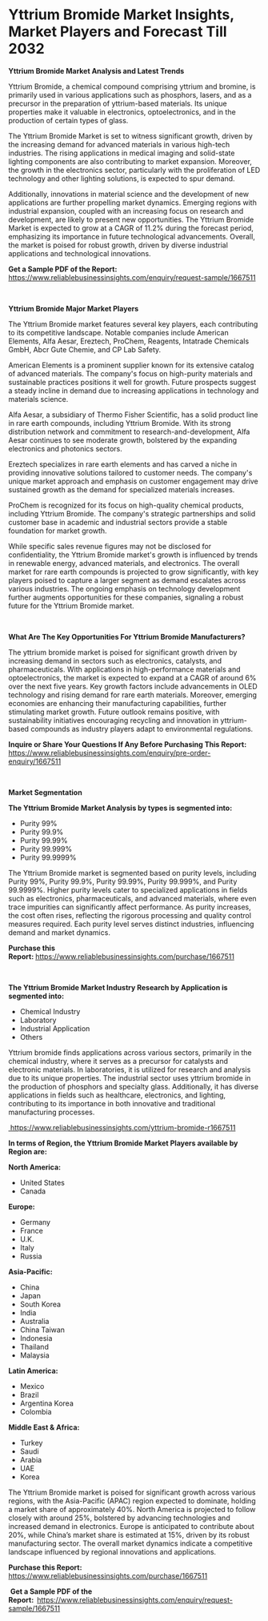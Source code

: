 <p><h1>Yttrium Bromide Market Insights, Market Players and Forecast Till 2032</h1></p><p><strong>Yttrium Bromide Market Analysis and Latest Trends</strong></p>
<p><p>Yttrium Bromide, a chemical compound comprising yttrium and bromine, is primarily used in various applications such as phosphors, lasers, and as a precursor in the preparation of yttrium-based materials. Its unique properties make it valuable in electronics, optoelectronics, and in the production of certain types of glass. </p><p>The Yttrium Bromide Market is set to witness significant growth, driven by the increasing demand for advanced materials in various high-tech industries. The rising applications in medical imaging and solid-state lighting components are also contributing to market expansion. Moreover, the growth in the electronics sector, particularly with the proliferation of LED technology and other lighting solutions, is expected to spur demand. </p><p>Additionally, innovations in material science and the development of new applications are further propelling market dynamics. Emerging regions with industrial expansion, coupled with an increasing focus on research and development, are likely to present new opportunities. The Yttrium Bromide Market is expected to grow at a CAGR of 11.2% during the forecast period, emphasizing its importance in future technological advancements. Overall, the market is poised for robust growth, driven by diverse industrial applications and technological innovations.</p></p>
<p><strong>Get a Sample PDF of the Report:&nbsp;</strong> <a href="https://www.reliablebusinessinsights.com/enquiry/request-sample/1667511?utm_campaign=100&utm_medium=2&utm_source=Github&utm_content=ia&utm_term=18042025&utm_id=yttrium-bromide">https://www.reliablebusinessinsights.com/enquiry/request-sample/1667511</a></p>
<p>&nbsp;</p>
<p><strong>Yttrium Bromide Major Market Players</strong></p>
<p><p>The Yttrium Bromide market features several key players, each contributing to its competitive landscape. Notable companies include American Elements, Alfa Aesar, Ereztech, ProChem, Reagents, Intatrade Chemicals GmbH, Abcr Gute Chemie, and CP Lab Safety.</p><p>American Elements is a prominent supplier known for its extensive catalog of advanced materials. The company's focus on high-purity materials and sustainable practices positions it well for growth. Future prospects suggest a steady incline in demand due to increasing applications in technology and materials science.</p><p>Alfa Aesar, a subsidiary of Thermo Fisher Scientific, has a solid product line in rare earth compounds, including Yttrium Bromide. With its strong distribution network and commitment to research-and-development, Alfa Aesar continues to see moderate growth, bolstered by the expanding electronics and photonics sectors.</p><p>Ereztech specializes in rare earth elements and has carved a niche in providing innovative solutions tailored to customer needs. The company's unique market approach and emphasis on customer engagement may drive sustained growth as the demand for specialized materials increases.</p><p>ProChem is recognized for its focus on high-quality chemical products, including Yttrium Bromide. The company's strategic partnerships and solid customer base in academic and industrial sectors provide a stable foundation for market growth.</p><p>While specific sales revenue figures may not be disclosed for confidentiality, the Yttrium Bromide market's growth is influenced by trends in renewable energy, advanced materials, and electronics. The overall market for rare earth compounds is projected to grow significantly, with key players poised to capture a larger segment as demand escalates across various industries. The ongoing emphasis on technology development further augments opportunities for these companies, signaling a robust future for the Yttrium Bromide market.</p></p>
<p>&nbsp;</p>
<p><strong>What Are The Key Opportunities For Yttrium Bromide Manufacturers?</strong></p>
<p><p>The yttrium bromide market is poised for significant growth driven by increasing demand in sectors such as electronics, catalysts, and pharmaceuticals. With applications in high-performance materials and optoelectronics, the market is expected to expand at a CAGR of around 6% over the next five years. Key growth factors include advancements in OLED technology and rising demand for rare earth materials. Moreover, emerging economies are enhancing their manufacturing capabilities, further stimulating market growth. Future outlook remains positive, with sustainability initiatives encouraging recycling and innovation in yttrium-based compounds as industry players adapt to environmental regulations.</p></p>
<p><strong>Inquire or Share Your Questions If Any Before Purchasing This Report:</strong> <a href="https://www.reliablebusinessinsights.com/enquiry/pre-order-enquiry/1667511?utm_campaign=100&utm_medium=2&utm_source=Github&utm_content=ia&utm_term=18042025&utm_id=yttrium-bromide">https://www.reliablebusinessinsights.com/enquiry/pre-order-enquiry/1667511</a></p>
<p>&nbsp;</p>
<p><strong>Market Segmentation</strong></p>
<p><strong>The Yttrium Bromide Market Analysis by types is segmented into:</strong></p>
<p><ul><li>Purity 99%</li><li>Purity 99.9%</li><li>Purity 99.99%</li><li>Purity 99.999%</li><li>Purity 99.9999%</li></ul></p>
<p><p>The Yttrium Bromide market is segmented based on purity levels, including Purity 99%, Purity 99.9%, Purity 99.99%, Purity 99.999%, and Purity 99.9999%. Higher purity levels cater to specialized applications in fields such as electronics, pharmaceuticals, and advanced materials, where even trace impurities can significantly affect performance. As purity increases, the cost often rises, reflecting the rigorous processing and quality control measures required. Each purity level serves distinct industries, influencing demand and market dynamics.</p></p>
<p><strong>Purchase this Report:&nbsp;</strong><a href="https://www.reliablebusinessinsights.com/purchase/1667511?utm_campaign=100&utm_medium=2&utm_source=Github&utm_content=ia&utm_term=18042025&utm_id=yttrium-bromide">https://www.reliablebusinessinsights.com/purchase/1667511</a></p>
<p>&nbsp;</p>
<p><strong>The Yttrium Bromide Market Industry Research by Application is segmented into:</strong></p>
<p><ul><li>Chemical Industry</li><li>Laboratory</li><li>Industrial Application</li><li>Others</li></ul></p>
<p><p>Yttrium bromide finds applications across various sectors, primarily in the chemical industry, where it serves as a precursor for catalysts and electronic materials. In laboratories, it is utilized for research and analysis due to its unique properties. The industrial sector uses yttrium bromide in the production of phosphors and specialty glass. Additionally, it has diverse applications in fields such as healthcare, electronics, and lighting, contributing to its importance in both innovative and traditional manufacturing processes.</p></p>
<p><a href="https://www.reliablebusinessinsights.com/yttrium-bromide-r1667511?utm_campaign=100&utm_medium=2&utm_source=Github&utm_content=ia&utm_term=18042025&utm_id=yttrium-bromide">&nbsp;https://www.reliablebusinessinsights.com/yttrium-bromide-r1667511</a></p>
<p><strong>In terms of Region, the Yttrium Bromide Market Players available by Region are:</strong></p>
<p>
    <p> <strong> North America: </strong>
        <ul>
            <li>United States</li>
            <li>Canada</li>
        </ul>
        </p> 
    <p> <strong> Europe: </strong>
        <ul>
            <li>Germany</li>
            <li>France</li>
            <li>U.K.</li>
            <li>Italy</li>
            <li>Russia</li>
        </ul>
        </p> 
    <p> <strong> Asia-Pacific: </strong>
        <ul>
            <li>China</li>
            <li>Japan</li>
            <li>South Korea</li>
            <li>India</li>
            <li>Australia</li>
            <li>China Taiwan</li>
            <li>Indonesia</li>
            <li>Thailand</li>
            <li>Malaysia</li>
        </ul>
        </p> 
    <p> <strong> Latin America: </strong>
        <ul>
            <li>Mexico</li>
            <li>Brazil</li>
            <li>Argentina Korea</li>
            <li>Colombia</li>
        </ul>
        </p> 
    <p> <strong> Middle East & Africa: </strong>
        <ul>
            <li>Turkey</li>
            <li>Saudi</li>
            <li>Arabia</li>
            <li>UAE</li>
            <li>Korea</li>
        </ul>
    </p>
    </p>
<p><p>The Yttrium Bromide market is poised for significant growth across various regions, with the Asia-Pacific (APAC) region expected to dominate, holding a market share of approximately 40%. North America is projected to follow closely with around 25%, bolstered by advancing technologies and increased demand in electronics. Europe is anticipated to contribute about 20%, while China’s market share is estimated at 15%, driven by its robust manufacturing sector. The overall market dynamics indicate a competitive landscape influenced by regional innovations and applications.</p></p>
<p><strong>Purchase this Report: </strong><a href="https://www.reliablebusinessinsights.com/purchase/1667511?utm_campaign=100&utm_medium=2&utm_source=Github&utm_content=ia&utm_term=18042025&utm_id=yttrium-bromide">https://www.reliablebusinessinsights.com/purchase/1667511</a></p>
<p>&nbsp;<strong>Get a Sample PDF of the Report:&nbsp;&nbsp;</strong><a href="https://www.reliablebusinessinsights.com/enquiry/request-sample/1667511?utm_campaign=100&utm_medium=2&utm_source=Github&utm_content=ia&utm_term=18042025&utm_id=yttrium-bromide">https://www.reliablebusinessinsights.com/enquiry/request-sample/1667511</a></p>
<p><strong></strong></p>
<p><p></p><p></p><p></p></p>